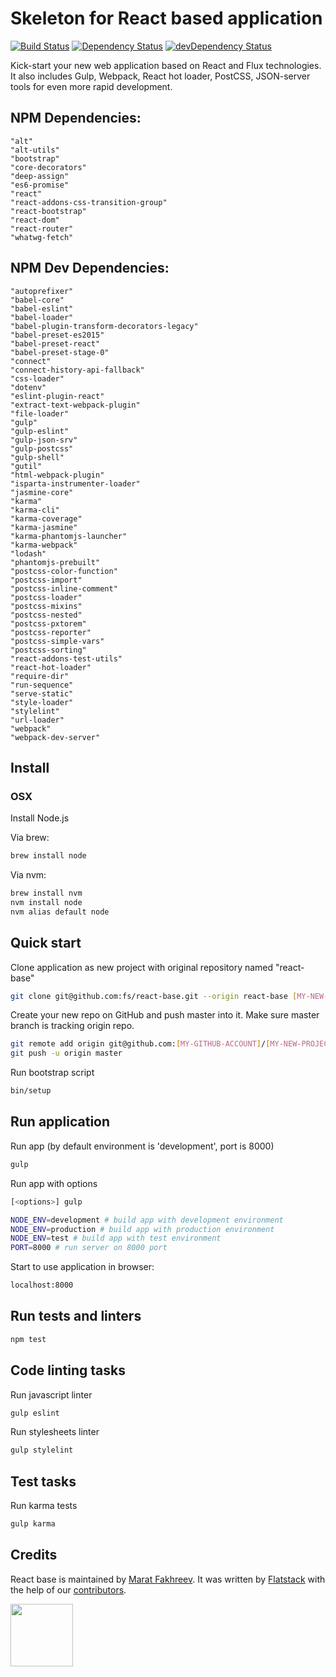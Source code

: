 # Skeleton for React based application

[![Build Status](https://travis-ci.org/fs/react-base.svg?branch=master)](https://travis-ci.org/fs/react-base)
[![Dependency Status](https://david-dm.org/fs/react-base.svg?branch=master)](https://david-dm.org/fs/react-base)
[![devDependency Status](https://david-dm.org/fs/react-base/dev-status.svg?branch=master)](https://david-dm.org/fs/react-base#info=devDependencies)

Kick-start your new web application based on React and Flux technologies. It also includes Gulp, Webpack, React hot loader, PostCSS, JSON-server tools for even more rapid development.

## NPM Dependencies:
    "alt"
    "alt-utils"
    "bootstrap"
    "core-decorators"
    "deep-assign"
    "es6-promise"
    "react"
    "react-addons-css-transition-group"
    "react-bootstrap"
    "react-dom"
    "react-router"
    "whatwg-fetch"

## NPM Dev Dependencies:
    "autoprefixer"
    "babel-core"
    "babel-eslint"
    "babel-loader"
    "babel-plugin-transform-decorators-legacy"
    "babel-preset-es2015"
    "babel-preset-react"
    "babel-preset-stage-0"
    "connect"
    "connect-history-api-fallback"
    "css-loader"
    "dotenv"
    "eslint-plugin-react"
    "extract-text-webpack-plugin"
    "file-loader"
    "gulp"
    "gulp-eslint"
    "gulp-json-srv"
    "gulp-postcss"
    "gulp-shell"
    "gutil"
    "html-webpack-plugin"
    "isparta-instrumenter-loader"
    "jasmine-core"
    "karma"
    "karma-cli"
    "karma-coverage"
    "karma-jasmine"
    "karma-phantomjs-launcher"
    "karma-webpack"
    "lodash"
    "phantomjs-prebuilt"
    "postcss-color-function"
    "postcss-import"
    "postcss-inline-comment"
    "postcss-loader"
    "postcss-mixins"
    "postcss-nested"
    "postcss-pxtorem"
    "postcss-reporter"
    "postcss-simple-vars"
    "postcss-sorting"
    "react-addons-test-utils"
    "react-hot-loader"
    "require-dir"
    "run-sequence"
    "serve-static"
    "style-loader"
    "stylelint"
    "url-loader"
    "webpack"
    "webpack-dev-server"

## Install
### OSX

Install Node.js

Via brew:
```bash
brew install node
```

Via nvm:
```bash
brew install nvm
nvm install node
nvm alias default node
```

## Quick start

Clone application as new project with original repository named "react-base"

```bash
git clone git@github.com:fs/react-base.git --origin react-base [MY-NEW-PROJECT]
```

Create your new repo on GitHub and push master into it.
Make sure master branch is tracking origin repo.

```bash
git remote add origin git@github.com:[MY-GITHUB-ACCOUNT]/[MY-NEW-PROJECT].git
git push -u origin master
```

Run bootstrap script

```bash
bin/setup
```

## Run application

Run app (by default environment is 'development', port is 8000)

```bash
gulp
```

Run app with options

```bash
[<options>] gulp
```

```bash
NODE_ENV=development # build app with development environment
NODE_ENV=production # build app with production environment
NODE_ENV=test # build app with test environment
PORT=8000 # run server on 8000 port
```

Start to use application in browser:

```bash
localhost:8000
```

## Run tests and linters

```bash
npm test
```

## Code linting tasks

Run javascript linter
```bash
gulp eslint
```

Run stylesheets linter
```bash
gulp stylelint
```

## Test tasks

Run karma tests
```bash
gulp karma
```

## Credits

React base is maintained by [Marat Fakhreev](http://github.com/maratfakhreev).
It was written by [Flatstack](http://www.flatstack.com) with the help of our
[contributors](http://github.com/fs/react-base/contributors).

[<img src="http://www.flatstack.com/logo.svg" width="100"/>](http://www.flatstack.com)

